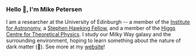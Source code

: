 ### Hello 👋, I'm Mike Petersen

I am a researcher at the University of Edinburgh -- a member of the [Institute for Astronomy](https://ifa.roe.ac.uk), a [Stephen Hawking Fellow](https://www.ukri.org/news/new-stephen-hawking-fellows-announced/), and a member of the [Higgs Centre for Theoretical Physics](https://higgs.ph.ed.ac.uk). I study our Milky Way galaxy and the surrounding environment, hoping to learn something about the nature of dark matter (🤞). See more at my [website](https://michael-petersen.github.io)!

